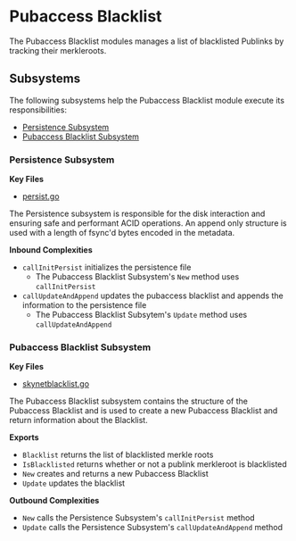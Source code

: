 # Pubaccess Blacklist

The Pubaccess Blacklist modules manages a list of blacklisted Publinks by tracking
their merkleroots.

## Subsystems
The following subsystems help the Pubaccess Blacklist module execute its responsibilities:
 - [Persistence Subsystem](#persistence-subsystem)
 - [Pubaccess Blacklist Subsystem](#pubaccess-blacklist-subsystem)

 ### Persistence Subsystem
 **Key Files**
- [persist.go](./persist.go)

The Persistence subsystem is responsible for the disk interaction and ensuring
safe and performant ACID operations. An append only structure is used with a
length of fsync'd bytes encoded in the metadata.

**Inbound Complexities**
 - `callInitPersist` initializes the persistence file 
    - The Pubaccess Blacklist Subsystem's `New` method uses `callInitPersist`
 - `callUpdateAndAppend` updates the pubaccess blacklist and appends the
   information to the persistence file
    - The Pubaccess Blacklist Subsytem's `Update` method uses `callUpdateAndAppend`

### Pubaccess Blacklist Subsystem
**Key Files**
 - [skynetblacklist.go](./skynetblacklist.go)

The Pubaccess Blacklist subsystem contains the structure of the Pubaccess Blacklist
and is used to create a new Pubaccess Blacklist and return information about the
Blacklist.

**Exports**
 - `Blacklist` returns the list of blacklisted merkle roots
 - `IsBlacklisted` returns whether or not a publink merkleroot is blacklisted
 - `New` creates and returns a new Pubaccess Blacklist
 - `Update` updates the blacklist

**Outbound Complexities**
 - `New` calls the Persistence Subsystem's `callInitPersist` method
 - `Update` calls the Persistence Subsystem's `callUpdateAndAppend` method